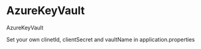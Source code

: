 # AzureKeyVault
AzureKeyVault

Set your own clinetId, clientSecret and vaultName in application.properties
